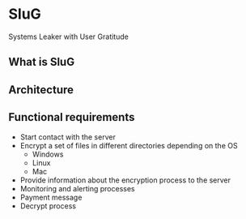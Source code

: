 # SluG
Systems Leaker with User Gratitude 

## What is SluG

## Architecture

## Functional requirements
- Start contact with the server
- Encrypt a set of files in different directories depending on the OS
  - Windows
  - Linux
  - Mac
- Provide information about the encryption process to the server
- Monitoring and alerting processes
- Payment message
- Decrypt process
